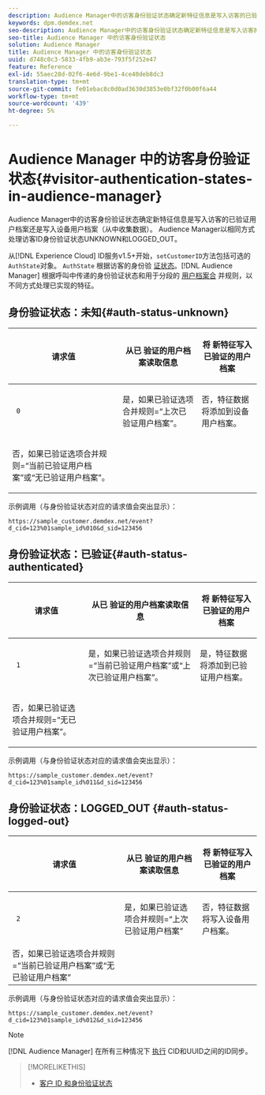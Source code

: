 ```yaml
---
description: Audience Manager中的访客身份验证状态确定新特征信息是写入访客的已验证用户档案还是写入设备用户档案（从中收集数据）。 Audience Manager以相同方式处理访客ID身份验证状态UNKNOWN和LOGGED_OUT。
keywords: dpm.demdex.net
seo-description: Audience Manager中的访客身份验证状态确定新特征信息是写入访客的已验证用户档案还是写入设备用户档案（从中收集数据）。 Audience Manager以相同方式处理访客ID身份验证状态UNKNOWN和LOGGED_OUT。
seo-title: Audience Manager 中的访客身份验证状态
solution: Audience Manager
title: Audience Manager 中的访客身份验证状态
uuid: d748c0c3-5833-4fb9-ab3e-793f5f252e47
feature: Reference
exl-id: 55aec28d-02f6-4e6d-9be1-4ce40deb8dc3
translation-type: tm+mt
source-git-commit: fe01ebac8c0d0ad3630d3853e0bf32f0b00f6a44
workflow-type: tm+mt
source-wordcount: '439'
ht-degree: 5%

---
```


# Audience Manager 中的访客身份验证状态{#visitor-authentication-states-in-audience-manager}

Audience Manager中的访客身份验证状态确定新特征信息是写入访客的已验证用户档案还是写入设备用户档案（从中收集数据）。 Audience Manager以相同方式处理访客ID身份验证状态UNKNOWN和LOGGED_OUT。

从[!DNL Experience Cloud] ID服务v1.5+开始，`setCustomerID`方法包括可选的`AuthState`对象。 `AuthState` 根据访客的身份验 [证状态](https://docs.adobe.com/content/help/en/id-service/using/reference/authenticated-state.html)。[!DNL Audience Manager] 根据呼叫中传递的身份验证状态和用于分段的 [用户档案合](../features/profile-merge-rules/merge-rules-dashboard.md) 并规则，以不同方式处理已实现的特征。

## 身份验证状态：未知{#auth-status-unknown}

<table id="table_E1EA51533FAE4BBFB338D6F6116BC1F9"> 
 <thead> 
  <tr> 
   <th colname="col1" class="entry"> <p>请求值 </p> </th> 
   <th colname="col2" class="entry"> <p> <b>从已</b> 验证的用户档案读取信息 </p> </th> 
   <th colname="col3" class="entry"> <p> <b>将</b> 新特征写入已验证的用户档案 </p> </th> 
  </tr> 
 </thead>
 <tbody> 
  <tr> 
   <td colname="col1" morerows="1"> <p> <code> 0 </code> </p> </td> 
   <td colname="col2"> <p>是，如果已验证选项合并规则=“上次已验证用户档案”。 </p> </td> 
   <td colname="col3" morerows="1"> <p>否，特征数据将添加到设备用户档案。 </p> </td> 
  </tr> 
  <tr> 
   <td colname="col2"> <p>否，如果已验证选项合并规则=“当前已验证用户档案”或“无已验证用户档案”。 </p> </td> 
  </tr> 
 </tbody> 
</table>

示例调用（与身份验证状态对应的请求值会突出显示）：

`https://sample_customer.demdex.net/event?d_cid=123%01sample_id%010&d_sid=123456`

## 身份验证状态：已验证{#auth-status-authenticated}

<table id="table_956ABF96024744308F7773E1F96482B7"> 
 <thead> 
  <tr> 
   <th colname="col1" class="entry"> <p>请求值 </p> </th> 
   <th colname="col2" class="entry"> <p> <b>从已</b> 验证的用户档案读取信息 </p> </th> 
   <th colname="col3" class="entry"> <p> <b>将</b> 新特征写入已验证的用户档案 </p> </th> 
  </tr> 
 </thead>
 <tbody> 
  <tr> 
   <td colname="col1" morerows="1"> <p> <code> 1 </code> </p> </td> 
   <td colname="col2"> <p>是，如果已验证选项合并规则=“当前已验证用户档案”或“上次已验证用户档案”。 </p> </td> 
   <td colname="col3" morerows="1"> <p>是，特征数据将添加到已验证用户档案。 </p> </td> 
  </tr> 
  <tr> 
   <td colname="col2"> <p>否，如果已验证选项合并规则=“无已验证用户档案”。 </p> </td> 
  </tr> 
 </tbody> 
</table>

示例调用（与身份验证状态对应的请求值会突出显示）：

`https://sample_customer.demdex.net/event?d_cid=123%01sample_id%011&d_sid=123456`

## 身份验证状态：LOGGED_OUT {#auth-status-logged-out}

<table id="table_783F0CBB0431482AA49F41468FA65B19"> 
 <thead> 
  <tr> 
   <th colname="col1" class="entry"> <p>请求值 </p> </th> 
   <th colname="col2" class="entry"> <p> <b>从已</b> 验证的用户档案读取信息 </p> </th> 
   <th colname="col3" class="entry"> <p> <b>将</b> 新特征写入已验证的用户档案 </p> </th> 
  </tr> 
 </thead>
 <tbody> 
  <tr> 
   <td colname="col1" morerows="1"> <p> <code> 2 </code> </p> </td> 
   <td colname="col2"> 是，如果已验证选项合并规则=“上次已验证用户档案” </td> 
   <td colname="col3" morerows="1"> <p>否，特征数据将写入设备用户档案。 </p> </td> 
  </tr> 
  <tr> 
   <td colname="col2"> 否，如果已验证选项合并规则=“当前已验证用户档案”或“无已验证用户档案” </td> 
  </tr> 
 </tbody> 
</table>

示例调用（与身份验证状态对应的请求值会突出显示）：

`https://sample_customer.demdex.net/event?d_cid=123%01sample_id%012&d_sid=123456`

>[!NOTE]
>
>[!DNL Audience Manager] 在所有三种情况下 [执行](../reference/ids-in-aam.md) CID和UUID之间的ID同步。

>[!MORELIKETHIS]
>
>* [客户 ID 和身份验证状态](https://docs.adobe.com/content/help/en/id-service/using/reference/authenticated-state.html)

